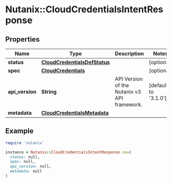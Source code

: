 # Nutanix::CloudCredentialsIntentResponse

## Properties

| Name | Type | Description | Notes |
| ---- | ---- | ----------- | ----- |
| **status** | [**CloudCredentialsDefStatus**](CloudCredentialsDefStatus.md) |  | [optional] |
| **spec** | [**CloudCredentials**](CloudCredentials.md) |  | [optional] |
| **api_version** | **String** | API Version of the Nutanix v3 API framework. | [default to &#39;3.1.0&#39;] |
| **metadata** | [**CloudCredentialsMetadata**](CloudCredentialsMetadata.md) |  |  |

## Example

```ruby
require 'nutanix'

instance = Nutanix::CloudCredentialsIntentResponse.new(
  status: null,
  spec: null,
  api_version: null,
  metadata: null
)
```

